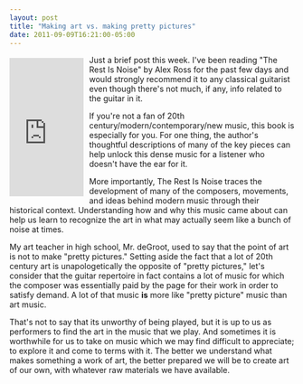 ```yaml
---
layout: post
title: "Making art vs. making pretty pictures"
date: 2011-09-09T16:21:00-05:00
---
```


<iframe align="left" frameborder="0" marginheight="0" marginwidth="0" scrolling="no" src="http://rcm.amazon.com/e/cm?t=willisguitabl-20&amp;o=1&amp;p=8&amp;l=bpl&amp;asins=0312427719&amp;fc1=000000&amp;IS2=1&amp;lt1=_blank&amp;m=amazon&amp;lc1=0000FF&amp;bc1=000000&amp;bg1=FFFFFF&amp;f=ifr" style="align: left; height: 245px; padding-right: 10px; padding-top: 5px; width: 131px;"></iframe>

Just a brief post this week. I've been reading "The Rest Is Noise" by Alex Ross for the past few days and would strongly recommend it to any classical guitarist even though there's not much, if any, info related to the guitar in it.

If you're not a fan of 20th century/modern/contemporary/new music, this book is especially for you. For one thing, the author's thoughtful descriptions of many of the key pieces can help unlock this dense music for a listener who doesn't have the ear for it.

More importantly, The Rest Is Noise traces the development of many of the composers, movements, and ideas behind modern music through their historical context. Understanding how and why this music came about can help us learn to recognize the art in what may actually seem like a bunch of noise at times. 

My art teacher in high school, Mr. deGroot, used to say that the point of art is not to make "pretty pictures." Setting aside the fact that a lot of 20th century art is unapologetically the opposite of "pretty pictures," let's consider that the guitar repertoire in fact contains a lot of music for which the composer was essentially paid by the page for their work in order to satisfy demand. A lot of that music **is** more like "pretty picture" music than art music.

That's not to say that its unworthy of being played, but it is up to us as performers to find the art in the music that we play. And sometimes it is worthwhile for us to take on music which we may find difficult to appreciate; to explore it and come to terms with it. The better we understand what makes something a work of art, the better prepared we will be to create art of our own, with whatever raw materials we have available.

